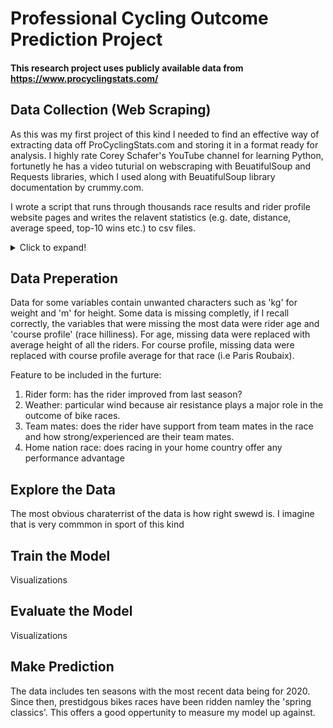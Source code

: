 Professional Cycling Outcome Prediction Project 
======================

#### This research project uses publicly available data from https://www.procyclingstats.com/ 

## Data Collection (Web Scraping)

As this was my first project of this kind I needed to find an effective way of extracting data off ProCyclingStats.com and storing it in a format ready for analysis. I highly rate Corey Schafer's YouTube channel for learning Python, fortunetly he has a video tuturial on webscraping with BeuatifulSoup and Requests libraries, which I used along with BeuatifulSoup library documentation by crummy.com.

I wrote a script that runs through thousands race results and rider profile website pages and writes the relavent statistics (e.g. date, distance, average speed, top-10 wins etc.) to csv files.

<details>
  <summary>Click to expand!</summary>
  
  ![](images/Sraping_diagram.png)

</details>

## Data Preperation 

Data for some variables contain unwanted characters such as 'kg' for weight and 'm' for height. Some data is missing completly, if I recall correctly, the variables that were missing the most data were rider age and 'course profile' (race hilliness). For age, missing data were replaced with average height of all the riders. For course profile, missing data were replaced with course profile average for that race (i.e Paris Roubaix). 

Feature to be included in the furture: 
1) Rider form: has the rider improved from last season?
2) Weather: particular wind because air resistance plays a major role in the outcome of bike races.
3) Team mates: does the rider have support from team mates in the race and how strong/experienced are their team mates.
4) Home nation race: does racing in your home country offer any performance advantage

</details>

## Explore the Data

The most obvious charaterrist of the data is how right swewd is. I imagine that is very commmon in sport of this kind 

</details>


## Train the Model

Visualizations

</details>

## Evaluate the Model

Visualizations

</details>

## Make Prediction

The data includes ten seasons with the most recent data being for 2020. Since then, prestidgous bikes races have been ridden namley the 'spring classics'. This offers a good oppertunity to measure my model up against.

</details>
